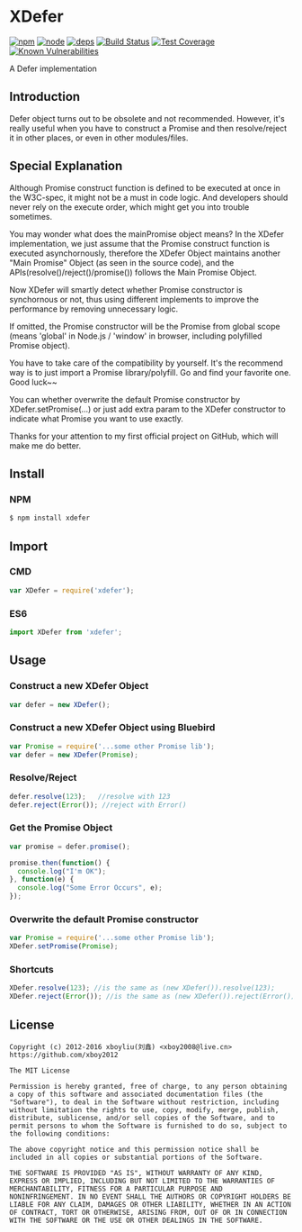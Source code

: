 # XDefer

[![npm][npm]][npm-url]
[![node][node]][node-url]
[![deps][deps]][deps-url]
[![Build Status][travis-image]][travis-url]
[![Test Coverage][coveralls-image]][coveralls-url]
[![Known Vulnerabilities][bugs-image]][bugs-url]

A Defer implementation

## Introduction

Defer object turns out to be obsolete and not recommended.
However, it's really useful when you have to construct a Promise and then resolve/reject it in other places, or even in other modules/files.


## Special Explanation

Although Promise construct function is defined to be executed at once in the W3C-spec, it might not be a must in code logic.
And developers should never rely on the execute order, which might get you into trouble sometimes.

You may wonder what does the mainPromise object means?
In the XDefer implementation, we just assume that the Promise construct function is executed asynchornously, therefore the XDefer Object maintains another "Main Promise" Object (as seen in the source code), and the APIs(resolve()/reject()/promise()) follows the Main Promise Object.

Now XDefer will smartly detect whether Promise constructor is synchornous or not, thus using different implements to improve the performance by removing unnecessary logic.

If omitted, the Promise constructor will be the Promise from global scope (means 'global' in Node.js / 'window' in browser, including polyfilled Promise object).

You have to take care of the compatibility by yourself. It's the recommend way is to just import a Promise library/polyfill. Go and find your favorite one. Good luck~~

You can whether overwrite the default Promise constructor by XDefer.setPromise(...) or just add extra param to the XDefer constructor to indicate what Promise you want to use exactly.

Thanks for your attention to my first official project on GitHub, which will make me do better.

## Install

### NPM

```bash
$ npm install xdefer
```

## Import

### CMD

```javascript
var XDefer = require('xdefer');
```

### ES6

```javascript
import XDefer from 'xdefer';
```

## Usage

### Construct a new XDefer Object 
```javascript
var defer = new XDefer();
```

### Construct a new XDefer Object using Bluebird
```javascript
var Promise = require('...some other Promise lib');
var defer = new XDefer(Promise);
```

### Resolve/Reject

```javascript
defer.resolve(123);   //resolve with 123
defer.reject(Error()); //reject with Error()
```

### Get the Promise Object

```javascript
var promise = defer.promise();

promise.then(function() {
  console.log("I'm OK");
}, function(e) {
  console.log("Some Error Occurs", e);
});
```
### Overwrite the default Promise constructor
```javascript
var Promise = require('...some other Promise lib');
XDefer.setPromise(Promise);
```


### Shortcuts

```javascript
XDefer.resolve(123); //is the same as (new XDefer()).resolve(123);
XDefer.reject(Error()); //is the same as (new XDefer()).reject(Error());
```

## License

```
Copyright (c) 2012-2016 xboyliu(刘鑫) <xboy2008@live.cn>
https://github.com/xboy2012

The MIT License

Permission is hereby granted, free of charge, to any person obtaining
a copy of this software and associated documentation files (the
"Software"), to deal in the Software without restriction, including
without limitation the rights to use, copy, modify, merge, publish,
distribute, sublicense, and/or sell copies of the Software, and to
permit persons to whom the Software is furnished to do so, subject to
the following conditions:

The above copyright notice and this permission notice shall be
included in all copies or substantial portions of the Software.

THE SOFTWARE IS PROVIDED "AS IS", WITHOUT WARRANTY OF ANY KIND,
EXPRESS OR IMPLIED, INCLUDING BUT NOT LIMITED TO THE WARRANTIES OF
MERCHANTABILITY, FITNESS FOR A PARTICULAR PURPOSE AND
NONINFRINGEMENT. IN NO EVENT SHALL THE AUTHORS OR COPYRIGHT HOLDERS BE
LIABLE FOR ANY CLAIM, DAMAGES OR OTHER LIABILITY, WHETHER IN AN ACTION
OF CONTRACT, TORT OR OTHERWISE, ARISING FROM, OUT OF OR IN CONNECTION
WITH THE SOFTWARE OR THE USE OR OTHER DEALINGS IN THE SOFTWARE.
```
[npm]: https://img.shields.io/npm/v/xdefer.svg
[npm-url]: https://npmjs.com/package/xdefer
[node]: https://img.shields.io/node/v/xdefer.svg
[node-url]: https://nodejs.org
[deps]: https://img.shields.io/david/xboy2012/xdefer.svg
[deps-url]: https://david-dm.org/xboy2012/xdefer

[travis-image]: https://img.shields.io/travis/xboy2012/XDefer/master.svg
[travis-url]: https://travis-ci.org/xboy2012/XDefer
[coveralls-image]: https://coveralls.io/repos/github/xboy2012/XDefer/badge.svg?branch=master
[coveralls-url]: https://coveralls.io/github/xboy2012/XDefer?branch=master
[bugs-image]: https://snyk.io/test/github/xboy2012/xdefer/badge.svg
[bugs-url]: https://snyk.io/test/github/xboy2012/xdefer